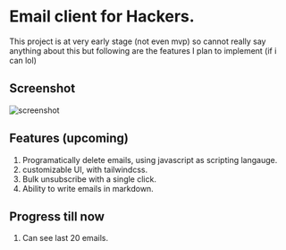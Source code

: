 # Email client for Hackers.

This project is at very early stage (not even mvp) so cannot really say anything about this but following are the features I plan to implement (if i can lol)

## Screenshot

![screenshot](https://imgur.com/4HUDajt)

## Features (upcoming)

1. Programatically delete emails, using javascript as scripting langauge.
2. customizable UI, with tailwindcss.
3. Bulk unsubscribe with a single click.
4. Ability to write emails in markdown.

## Progress till now

1. Can see last 20 emails.